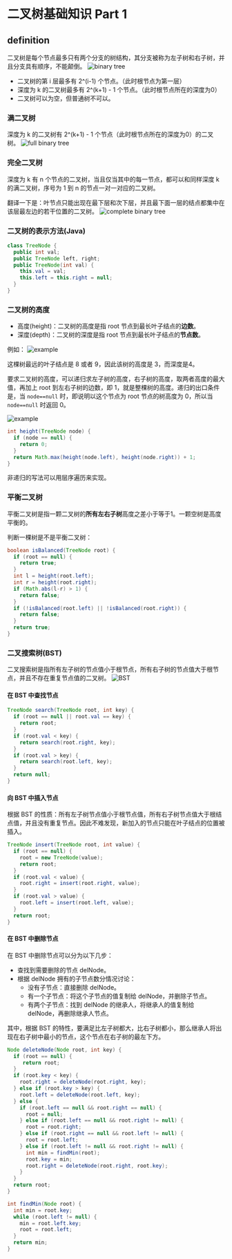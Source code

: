 # 二叉树基础知识 Part 1

## definition

二叉树是每个节点最多只有两个分支的树结构，其分支被称为左子树和右子树，并且分支具有顺序，不能颠倒。
![binary tree](../pic/binary-tree.png)

- 二叉树的第 i 层最多有 2^(i-1) 个节点。（此时根节点为第一层）
- 深度为 k 的二叉树最多有 2^(k+1) - 1 个节点。（此时根节点所在的深度为0）
- 二叉树可以为空，但普通树不可以。

### 满二叉树

深度为 k 的二叉树有 2^(k+1) - 1 个节点（此时根节点所在的深度为0）的二叉树。
![full binary tree](../pic/complete-full-binary-tree.jpg)

### 完全二叉树

深度为 k 有 n 个节点的二叉树，当且仅当其中的每一节点，都可以和同样深度 k 的满二叉树，序号为 1 到 n 的节点一对一对应的二叉树。

翻译一下是：叶节点只能出现在最下层和次下层，并且最下面一层的结点都集中在该层最左边的若干位置的二叉树。
![complete binary tree](../pic/complete-full-binary-tree.jpg)

### 二叉树的表示方法(Java)

``` java
class TreeNode {
  public int val;
  public TreeNode left, right;
  public TreeNode(int val) {
    this.val = val;
    this.left = this.right = null;
  }
}
```

### 二叉树的高度

- 高度(height)：二叉树的高度是指 root 节点到最长叶子结点的**边数**。
- 深度(depth)：二叉树的深度是指 root 节点到最长叶子结点的**节点数**。

例如：
![example](../pic/max-depth1.png)

这棵树最远的叶子结点是 8 或者 9，因此该树的高度是 3，而深度是4。

要求二叉树的高度，可以递归求左子树的高度，右子树的高度，取两者高度的最大值，再加上 root 到左右子树的边数，即 1，就是整棵树的高度。递归的出口条件是，当 `node==null` 时，即说明以这个节点为 root 节点的树高度为 0，所以当 `node==null` 时返回 0。

![example](../pic/max-depth2.png)

``` java
int height(TreeNode node) {
  if (node == null) {
    return 0;
  }
  return Math.max(height(node.left), height(node.right)) + 1;
}
```

非递归的写法可以用层序遍历来实现。

### 平衡二叉树

平衡二叉树是指一颗二叉树的**所有左右子树**高度之差小于等于1。一颗空树是高度平衡的。

判断一棵树是不是平衡二叉树：

``` java
boolean isBalanced(TreeNode root) {
  if (root == null) {
    return true;
  }
  int l = height(root.left);
  int r = height(root.right);
  if (Math.abs(l-r) > 1) {
    return false;
  }
  if (!isBalanced(root.left) || !isBalanced(root.right)) {
    return false;
  }
  return true;
}
```

### 二叉搜索树(BST)

二叉搜索树是指所有左子树的节点值小于根节点，所有右子树的节点值大于根节点，并且不存在重复节点值的二叉树。
![BST](../pic/binary-search-tree.png)

#### 在 BST 中查找节点

``` java
TreeNode search(TreeNode root, int key) {
  if (root == null || root.val == key) {
    return root;
  }
  if (root.val < key) {
    return search(root.right, key);
  }
  if (root.val > key) {
    return search(root.left, key);
  }
  return null;
}
```

#### 向 BST 中插入节点

根据 BST 的性质：所有左子树节点值小于根节点值，所有右子树节点值大于根结点值，并且没有重复节点。因此不难发现，新加入的节点只能在叶子结点的位置被插入。

``` java
TreeNode insert(TreeNode root, int value) {
  if (root == null) {
    root = new TreeNode(value);
    return root;
  }
  if (root.val < value) {
    root.right = insert(root.right, value);
  }
  if (root.val > value) {
    root.left = insert(root.left, value);
  }
  return root;
}
```

#### 在 BST 中删除节点

在 BST 中删除节点可以分为以下几步：

- 查找到需要删除的节点 delNode。
- 根据 delNode 拥有的子节点数分情况讨论：
  - 没有子节点：直接删除 delNode。
  - 有一个子节点：将这个子节点的值复制给 delNode，并删除子节点。
  - 有两个子节点：找到 delNode 的继承人，将继承人的值复制给 delNode，再删除继承人节点。

其中，根据 BST 的特性，要满足比左子树都大，比右子树都小，那么继承人将出现在右子树中最小的节点，这个节点在右子树的最左下方。

``` java
Node deleteNode(Node root, int key) {
  if (root == null) {
     return root;
  }
  if (root.key < key) {
    root.right = deleteNode(root.right, key);
  } else if (root.key > key) {
    root.left = deleteNode(root.left, key);
  } else {
    if (root.left == null && root.right == null) {
      root = null;
    } else if (root.left == null && root.right != null) {
      root = root.right;
    } else if (root.right == null && root.left != null) {
      root = root.left;
    } else if (root.left != null && root.right != null) {
      int min = findMin(root);
      root.key = min;
      root.right = deleteNode(root.right, root.key);
    }
  }
  return root;
}

int findMin(Node root) {
  int min = root.key;
  while (root.left != null) {
    min = root.left.key;
    root = root.left;
  }
  return min;
}
```